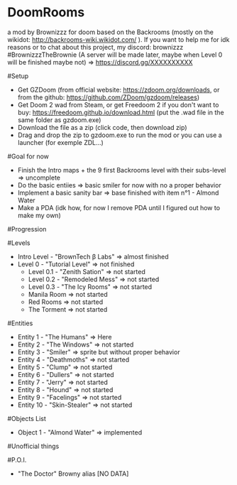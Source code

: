 # DoomRooms
a mod by Brownizzz for doom based on the Backrooms (mostly on the wikidot: http://backrooms-wiki.wikidot.com/ ). If you want to help me for idk reasons or to chat about this project, my discord: brownizzz #BrownizzzTheBrownie (A server will be made later, maybe when Level 0 will be finished maybe not) => https://discord.gg/XXXXXXXXXX

#Setup
- Get GZDoom (from official website: https://zdoom.org/downloads, or from the github: https://github.com/ZDoom/gzdoom/releases)
- Get Doom 2 wad from Steam, or get Freedoom 2 if you don't want to buy: https://freedoom.github.io/download.html (put the .wad file in the same folder as gzdoom.exe)
- Download the file as a zip (click code, then download zip)
- Drag and drop the zip to gzdoom.exe to run the mod or you can use a launcher (for exemple ZDL...)

#Goal for now
- Finish the Intro maps + the 9 first Backrooms level with their subs-level => uncomplete
- Do the basic entiies => basic smiler for now with no a proper behavior
- Implement a basic sanity bar => base finished with item n°1 - Almond Water 
- Make a PDA (idk how, for now I remove PDA until I figured out how to make my own)

#Progression

#Levels
- Intro Level - "BrownTech β Labs" => almost finished
- Level 0 - "Tutorial Level" => not finished
    - Level 0.1 - "Zenith Sation" => not started
    - Level 0.2 - "Remodeled Mess" => not started
    - Level 0.3 - "The Icy Rooms" => not started
    - Manila Room => not started
    - Red Rooms => not started
    - The Torment => not started

#Entities
- Entity 1 - "The Humans" => Here
- Entity 2 - "The Windows" => not started
- Entity 3 - "Smiler" => sprite but without proper behavior
- Entity 4 - "Deathmoths" => not started
- Entity 5 - "Clump" => not started
- Entity 6 - "Dullers" => not started
- Entity 7 - "Jerry" => not started
- Entity 8 - "Hound" => not started
- Entity 9 - "Facelings" => not started
- Entity 10 - "Skin-Stealer" => not started


#Objects List
- Object 1 - "Almond Water" => implemented


#Unofficial things

#P.O.I.
- "The Doctor" Browny alias [NO DATA]
